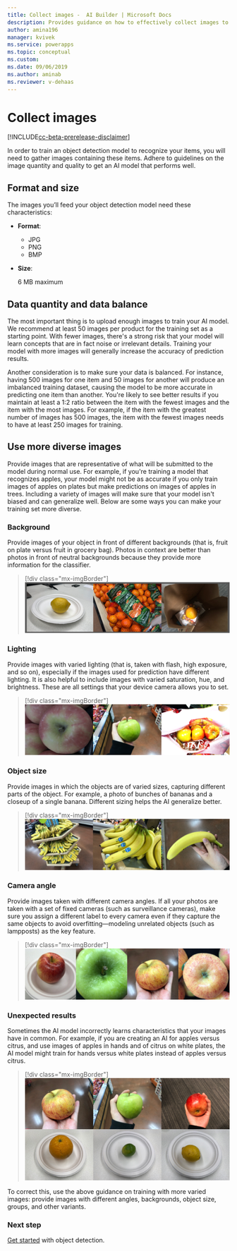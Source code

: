 ```yaml
---
title: Collect images -  AI Builder | Microsoft Docs
description: Provides guidance on how to effectively collect images to build an object detection model in AI Builder.
author: amina196
manager: kvivek
ms.service: powerapps
ms.topic: conceptual
ms.custom: 
ms.date: 09/06/2019
ms.author: aminab
ms.reviewer: v-dehaas
---
```




# Collect images

[!INCLUDE[cc-beta-prerelease-disclaimer](./includes/cc-beta-prerelease-disclaimer.md)]

In order to train an object detection model to recognize your items, you will need to gather images containing these items. Adhere to guidelines on the image quantity and quality to get an AI model that performs well.

## Format and size

The images you’ll feed your object detection model need these characteristics:

- **Format**:
  - JPG
  - PNG
  - BMP
  
- **Size**:

  6 MB maximum

## Data quantity and data balance

The most important thing is to upload enough images to train your AI model. We recommend at least 50 images per product for the training set as a starting point. With fewer images, there's a strong risk that your model will learn concepts that are in fact noise or irrelevant details. Training your model with more images will generally increase the accuracy of prediction results.

Another consideration is to make sure your data is balanced. For instance, having 500 images for one item and 50 images for another will produce an imbalanced training dataset, causing the model to be more accurate in predicting one item than another. You're likely to see better results if you maintain at least a 1:2 ratio between the item with the fewest images and the item with the most images. For example, if the item with the greatest number of images has 500 images, the item with the fewest images needs to have at least 250 images for training.

## Use more diverse images

Provide images that are representative of what will be submitted to the model during normal use. For example, if you're training a model that recognizes apples, your model might not be as accurate if you only train images of apples on plates but make predictions on images of apples in trees. Including a variety of images will make sure that your model isn't biased and can generalize well. Below are some ways you can make your training set more diverse.

### Background

Provide images of your object in front of different backgrounds (that is, fruit on plate versus fruit in grocery bag). Photos in context are better than photos in front of neutral backgrounds because they provide more information for the classifier.

> [!div class="mx-imgBorder"]
> ![Image backgrounds](media/image-background.png "Image backgrounds")

### Lighting

Provide images with varied lighting (that is, taken with flash, high exposure, and so on), especially if the images used for prediction have different lighting. It is also helpful to include images with varied saturation, hue, and brightness. These are all settings that your device camera allows you to set.

> [!div class="mx-imgBorder"]
> ![Image lighting](media/image-lighting.png "Image lighting")

### Object size

Provide images in which the objects are of varied sizes, capturing different parts of the object. For example, a photo of bunches of bananas and a closeup of a single banana. Different sizing helps the AI generalize better.

> [!div class="mx-imgBorder"]
> ![Object sizes](media/image-object-size.png "Object sizes")

### Camera angle

Provide images taken with different camera angles. If all your photos are taken with a set of fixed cameras (such as surveillance cameras), make sure you assign a different label to every camera even if they capture the same objects to avoid overfitting—modeling unrelated objects (such as lampposts) as the key feature.

> [!div class="mx-imgBorder"]
> ![Camera angles](media/image-camera-angle.png "Camera angles")

### Unexpected results

Sometimes the AI model incorrectly learns characteristics that your images have in common. For example, if you are creating an AI for apples versus citrus, and use images of apples in hands and of citrus on white plates, the AI model might train for hands versus white plates instead of apples versus citrus.

> [!div class="mx-imgBorder"]
> ![Unexpected results](media/image-unexpected-results.png "Unexpected results")

To correct this, use the above guidance on training with more varied images: provide images with different angles, backgrounds, object size, groups, and other variants.

### Next step

[Get started](get-started-with-object-detection.md) with object detection.
